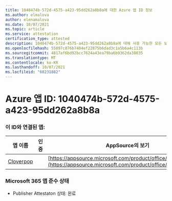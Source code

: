 ```yaml
---
title: 1040474b-572d-4575-a423-95dd262a8b8a에 대한 Azure 앱 ID 정보
ms.author: elmalova
author: elenamalova
ms.date: 10/07/2021
ms.topic: article
ms.service: attestation
certification_type: attested
description: 1040474b-572d-4575-a423-95dd262a8b8a에 대해 사용 가능한 모든 보안 및 규정 준수 정보입니다.
ms.openlocfilehash: 55097c876b7404ef22875b6dad3c1a5b6a4c113b
ms.sourcegitcommit: 4817af6bd92bcc7624a43ea79ba6b9362da38035
ms.translationtype: MT
ms.contentlocale: ko-KR
ms.lasthandoff: 10/07/2021
ms.locfileid: "60231882"
---
```

# <a name="azure-app-id-1040474b-572d-4575-a423-95dd262a8b8a"></a>Azure 앱 ID: 1040474b-572d-4575-a423-95dd262a8b8a


### <a name="apps-associated-with-this-id"></a>이 ID와 연결된 앱:
| **앱 이름** | **인증** | **AppSource의 보기** |
|--------------|---------------|-----------------------|
| [Cloverpop](https://docs.microsoft.com/microsoft-365-app-certification/forward/WA200001803) |  | [https://appsource.microsoft.com/product/office/WA200001803](https://appsource.microsoft.com/product/office/WA200001803) |

### <a name="microsoft-365-app-compliance-status"></a>Microsoft 365 앱 준수 상태
- Publisher Attestaton 상태: 완료
